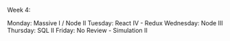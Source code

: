 Week 4:

Monday: Massive I / Node II
Tuesday: React IV - Redux
Wednesday: Node III
Thursday: SQL II
Friday: No Review - Simulation II
